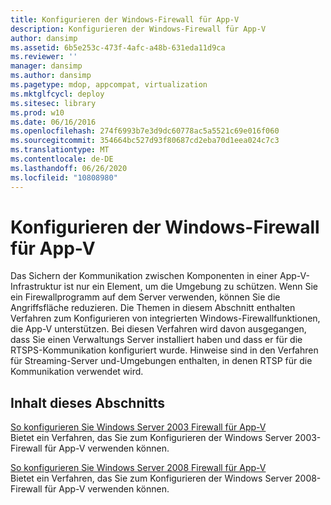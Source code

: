 ```yaml
---
title: Konfigurieren der Windows-Firewall für App-V
description: Konfigurieren der Windows-Firewall für App-V
author: dansimp
ms.assetid: 6b5e253c-473f-4afc-a48b-631eda11d9ca
ms.reviewer: ''
manager: dansimp
ms.author: dansimp
ms.pagetype: mdop, appcompat, virtualization
ms.mktglfcycl: deploy
ms.sitesec: library
ms.prod: w10
ms.date: 06/16/2016
ms.openlocfilehash: 274f6993b7e3d9dc60778ac5a5521c69e016f060
ms.sourcegitcommit: 354664bc527d93f80687cd2eba70d1eea024c7c3
ms.translationtype: MT
ms.contentlocale: de-DE
ms.lasthandoff: 06/26/2020
ms.locfileid: "10808980"
---
```

# Konfigurieren der Windows-Firewall für App-V


Das Sichern der Kommunikation zwischen Komponenten in einer App-V-Infrastruktur ist nur ein Element, um die Umgebung zu schützen. Wenn Sie ein Firewallprogramm auf dem Server verwenden, können Sie die Angriffsfläche reduzieren. Die Themen in diesem Abschnitt enthalten Verfahren zum Konfigurieren von integrierten Windows-Firewallfunktionen, die App-V unterstützen. Bei diesen Verfahren wird davon ausgegangen, dass Sie einen Verwaltungs Server installiert haben und dass er für die RTSPS-Kommunikation konfiguriert wurde. Hinweise sind in den Verfahren für Streaming-Server und-Umgebungen enthalten, in denen RTSP für die Kommunikation verwendet wird.

## Inhalt dieses Abschnitts


<a href="" id="how-to-configure-windows-server-2003-firewall-for-app-v"></a>[So konfigurieren Sie Windows Server 2003 Firewall für App-V](how-to-configure-windows-server-2003-firewall-for-app-v.md)  
Bietet ein Verfahren, das Sie zum Konfigurieren der Windows Server 2003-Firewall für App-V verwenden können.

<a href="" id="how-to-configure-windows-server-2008-firewall-for-app-v"></a>[So konfigurieren Sie Windows Server 2008 Firewall für App-V](how-to-configure-windows-server-2008-firewall-for-app-v.md)  
Bietet ein Verfahren, das Sie zum Konfigurieren der Windows Server 2008-Firewall für App-V verwenden können.

 

 





